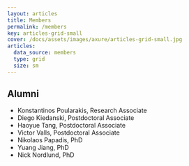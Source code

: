 ```yaml
---
layout: articles
title: Members
permalink: /members
key: articles-grid-small
cover: /docs/assets/images/axure/articles-grid-small.jpg
articles:
  data_source: members
  type: grid
  size: sm
---
```


<div class="article__content" markdown="1">


## Alumni

* Konstantinos Poularakis, Research Associate
* Diego Kiedanski, Postdoctoral Associate
* Haoyue Tang, Postdoctoral Associate
* Victor Valls, Postdoctoral Associate
* Nikolaos Papadis, PhD
* Yuang Jiang, PhD
* Nick Nordlund, PhD
